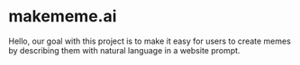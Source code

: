 # makememe.ai

Hello, our goal with this project is to make it easy for users to create memes by describing them with natural language in a website prompt.
